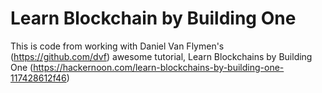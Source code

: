 # Learn Blockchain by Building One

This is code from working with Daniel Van Flymen's (https://github.com/dvf) awesome tutorial, Learn Blockchains by Building One (https://hackernoon.com/learn-blockchains-by-building-one-117428612f46) 

